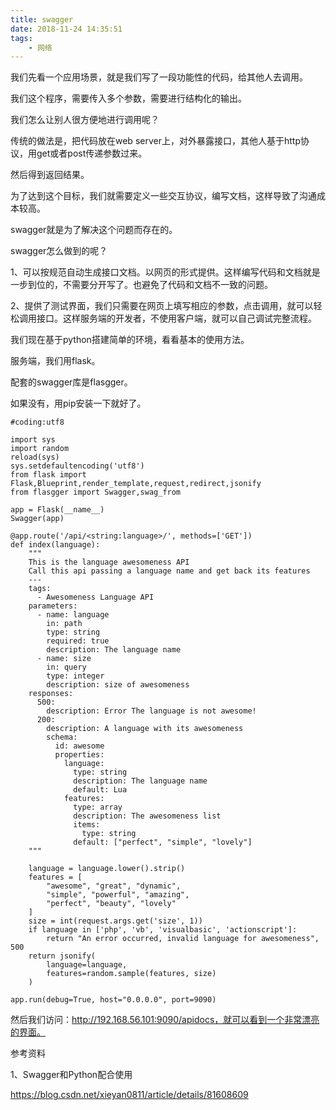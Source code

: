 ```yaml
---
title: swagger
date: 2018-11-24 14:35:51
tags:
	- 网络
---
```




我们先看一个应用场景，就是我们写了一段功能性的代码，给其他人去调用。

我们这个程序，需要传入多个参数，需要进行结构化的输出。

我们怎么让别人很方便地进行调用呢？

传统的做法是，把代码放在web server上，对外暴露接口，其他人基于http协议，用get或者post传递参数过来。

然后得到返回结果。

为了达到这个目标，我们就需要定义一些交互协议，编写文档，这样导致了沟通成本较高。

swagger就是为了解决这个问题而存在的。

swagger怎么做到的呢？

1、可以按规范自动生成接口文档。以网页的形式提供。这样编写代码和文档就是一步到位的，不需要分开写了。也避免了代码和文档不一致的问题。

2、提供了测试界面，我们只需要在网页上填写相应的参数，点击调用，就可以轻松调用接口。这样服务端的开发者，不使用客户端，就可以自己调试完整流程。



我们现在基于python搭建简单的环境，看看基本的使用方法。

服务端，我们用flask。

配套的swagger库是flasgger。

如果没有，用pip安装一下就好了。

```
#coding:utf8
 
import sys
import random
reload(sys)
sys.setdefaultencoding('utf8')
from flask import Flask,Blueprint,render_template,request,redirect,jsonify
from flasgger import Swagger,swag_from
 
app = Flask(__name__)
Swagger(app)
 
@app.route('/api/<string:language>/', methods=['GET'])
def index(language):
    """
    This is the language awesomeness API
    Call this api passing a language name and get back its features
    ---
    tags:
      - Awesomeness Language API
    parameters:
      - name: language
        in: path
        type: string
        required: true
        description: The language name
      - name: size
        in: query
        type: integer
        description: size of awesomeness
    responses:
      500:
        description: Error The language is not awesome!
      200:
        description: A language with its awesomeness
        schema:
          id: awesome
          properties:
            language:
              type: string
              description: The language name
              default: Lua
            features:
              type: array
              description: The awesomeness list
              items:
                type: string
              default: ["perfect", "simple", "lovely"]
    """
 
    language = language.lower().strip()
    features = [
        "awesome", "great", "dynamic", 
        "simple", "powerful", "amazing", 
        "perfect", "beauty", "lovely"
    ]
    size = int(request.args.get('size', 1))
    if language in ['php', 'vb', 'visualbasic', 'actionscript']:
        return "An error occurred, invalid language for awesomeness", 500
    return jsonify(
        language=language,
        features=random.sample(features, size)
    )
 
app.run(debug=True, host="0.0.0.0", port=9090)

```

然后我们访问：http://192.168.56.101:9090/apidocs，就可以看到一个非常漂亮的界面。











参考资料

1、Swagger和Python配合使用

https://blog.csdn.net/xieyan0811/article/details/81608609